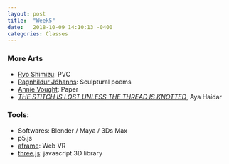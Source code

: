```yaml
---
layout: post
title:  "Week5"
date:   2018-10-09 14:10:13 -0400
categories: Classes
---
```


### More Arts
* [Ryo Shimizu](https://ryoshimizu.jp): PVC
* [Ragnhildur Jóhanns](http://ragnhildurjohanns.com/): Sculptural poems
* [Annie Vought](http://annievought.com/): Paper
* *[THE STITCH IS LOST UNLESS THE THREAD IS KNOTTED](http://www.bischoffweiss.com/artists/11-aya-haidar/works/168/)*, Aya Haidar

### Tools:
* Softwares: Blender / Maya / 3Ds Max
* p5.js
* [aframe](https://aframe.io/): Web VR
* [three.js](https://threejs.org/): javascript 3D library
